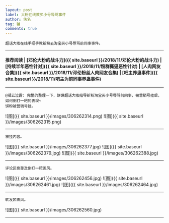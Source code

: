 ```yaml
---
layout: post
label: 大粉在线教买小号辱骂事件
author: 佚名
tag: 锤
comments: true
---
```


    超话大咖在线手把手教新粉去淘宝买小号辱骂前同事事件。

---

#### 推荐阅读 \| [邓伦大粉的战斗力]({{ site.baseurl }}/2018/11/邓伦大粉的战斗力)  \| [持续半年恶性针对]({{ site.baseurl }}/2018/11/粉群撕逼恶性针对) \| [人肉网友合集]({{ site.baseurl }}/2018/11/邓伦粉丝人肉网友合集) \| [吧主养蛊事件]({{ site.baseurl }}/2018/11/吧主为前同事养蛊事件) 

---
    
    @凝云泣露: 完整的整理一下，饼饼超话大咖指导新粉淘宝买小号辱骂前同事，被营销号挂后，如何倒打一耙的表现~
    饼粉被营销号挂。

![图]({{ site.baseurl }}/images/306262314.png)
![图]({{ site.baseurl }}/images/306262315.png)

---

    被挂内容。

![图]({{ site.baseurl }}/images/306262377.jpg)
![图]({{ site.baseurl }}/images/306262379.jpg)
![图]({{ site.baseurl }}/images/306262388.jpg)

---

    评论区挽尊及倒打一耙画风。

![图]({{ site.baseurl }}/images/306262456.jpg)
![图]({{ site.baseurl }}/images/306262461.jpg)
![图]({{ site.baseurl }}/images/306262464.jpg)

---

    转发区画风。
    
![图]({{ site.baseurl }}/images/306262560.jpg)

---
